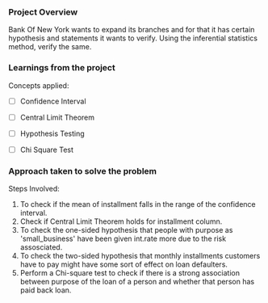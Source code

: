 ### Project Overview

 Bank Of New York wants to expand its branches and for that it has certain hypothesis and statements it wants to verify. Using the inferential statistics method, verify the same.


### Learnings from the project

 Concepts applied:

- [ ] Confidence Interval
- [ ] Central Limit Theorem
- [ ] Hypothesis Testing
- [ ] Chi Square Test


### Approach taken to solve the problem

 Steps Involved:
1. To check if the mean of installment falls in the range of the confidence interval.
2. Check if Central Limit Theorem holds for installment column.
3. To check the one-sided hypothesis that people with purpose as 'small_business' have been given int.rate more due to the risk assosciated.
4. To check the two-sided hypothesis that monthly installments customers have to pay might have some sort of effect on loan defaulters.
5. Perform a Chi-square test to check if there is a strong association between purpose of the loan of a person and whether that person has paid back loan.


